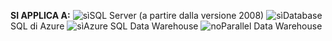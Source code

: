 <Token>**SI APPLICA A:** ![sì](media/yes.png)SQL Server (a partire dalla versione 2008) ![sì](media/yes.png)Database SQL di Azure ![sì](media/yes.png)Azure SQL Data Warehouse ![no](media/no.png)Parallel Data Warehouse </Token>

